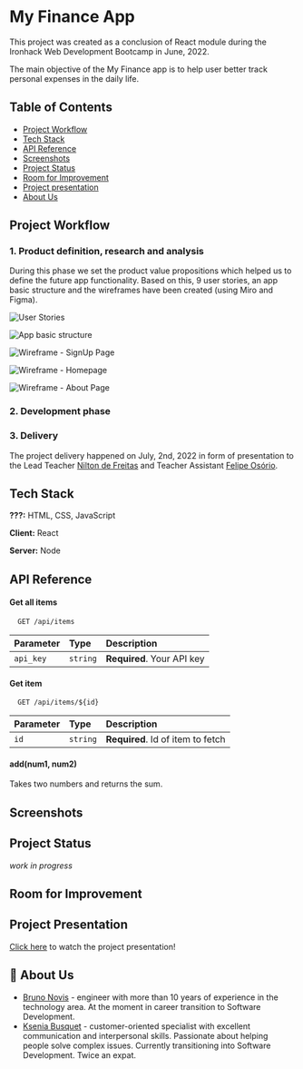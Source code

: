 # My Finance App

This project was created as a conclusion of React module during the Ironhack Web Development Bootcamp in June, 2022. 

The main objective of the My Finance app is to help user better track personal expenses in the daily life.




## Table of Contents

* [Project Workflow](#project-workflow)
* [Tech Stack](#tech)
* [API Reference](#api-reference)
* [Screenshots](#screenshots)
* [Project Status](#project-status)
* [Room for Improvement](#room-for-improvement)
* [Project presentation](#project-presentation)
* [About Us](#about-us)
## Project Workflow

### 1. Product definition, research and analysis

During this phase we set the product value propositions which helped us to define the future app functionality. Based on this, 9 user stories, an app basic structure and the wireframes have been created (using Miro and Figma). 

![User Stories](https://via.placeholder.com/468x300?text=User+Stories)

![App basic structure](https://via.placeholder.com/468x300?text=App+basic+structure)

![Wireframe - SignUp Page](https://via.placeholder.com/468x300?text=Wireframe+-+SignUp+Page)

![Wireframe - Homepage](https://via.placeholder.com/468x300?text=Wireframe+-+Homepage)

![Wireframe - About Page](https://via.placeholder.com/468x300?text=Wireframe+-+About+Page)

### 2. Development phase

### 3. Delivery

The project delivery happened on July, 2nd, 2022 in form of presentation to the Lead Teacher [Nilton de Freitas](https://github.com/oniltos) and Teacher Assistant [Felipe Osório](https://github.com/Briofita09).


## Tech Stack

**???:** HTML, CSS, JavaScript

**Client:** React

**Server:** Node


## API Reference

#### Get all items

```http
  GET /api/items
```

| Parameter | Type     | Description                |
| :-------- | :------- | :------------------------- |
| `api_key` | `string` | **Required**. Your API key |

#### Get item

```http
  GET /api/items/${id}
```

| Parameter | Type     | Description                       |
| :-------- | :------- | :-------------------------------- |
| `id`      | `string` | **Required**. Id of item to fetch |

#### add(num1, num2)

Takes two numbers and returns the sum.


## Screenshots



## Project Status
 
 _work in progress_
## Room for Improvement
## Project Presentation

[Click here](link) to watch the project presentation!
## 🚀 About Us
- [Bruno Novis](https://www.github.com/bru9is) - engineer with more than 10 years of experience in the technology area. At the moment in career transition to Software Development. 
- [Ksenia Busquet](https://www.github.com/kseniabusquet) - customer-oriented specialist with excellent communication and interpersonal skills. Passionate about helping people solve complex issues. Currently transitioning into Software Development. Twice an expat.

